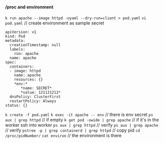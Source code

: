 #### /proc and environment

`k run apache --image httpd -oyaml --dry-run=client > pod.yaml`
`vi pod.yaml` // create environment as sample secret

```
apiVersion: v1
kind: Pod
metadata:
  creationTimestamp: null
  labels:
    run: apache
  name: apache
spec:
  containers:
  - image: httpd
    name: apache
    resources: {}
    *env:*
       *name: SECRET*
       *value: 121121212*
  dnsPolicy: ClusterFirst
  restartPolicy: Always
status: {}
```

`k create -f pod.yaml`
`k exec -it apache -- env` // there is env secret
`ps aux | grep httpd` // if empty
`k get pod -owide | grep apache` // if it's in the worker ssh into worker
`ps aux | grep httpd` // verify
`ps aux | grep apache` // verify
`pstree -p | grep containerd | grep httpd` // copy pid
`cd /proc/pidNumber/`
`cat environ` // the environment is there
